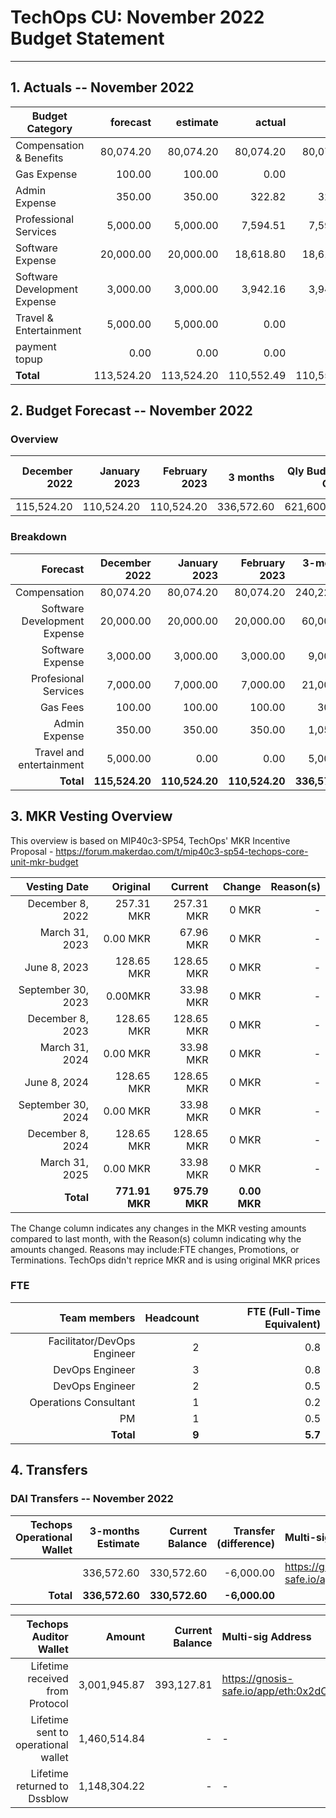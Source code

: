 # TechOps CU: November 2022 Budget Statement

---

## 1. Actuals -- November 2022


| Budget Category               |forecast|estimate|actual|owed|difference|paid|
| --------------------------- | ---------------------------: | ---------------------------: | ---------------------------: | ---------------------------: | ---------------------------: | ---------------------------: |
|Compensation & Benefits| 80,074.20 | 80,074.20 | 80,074.20 | 80,074.20 | 0.00 | - |
|Gas Expense| 100.00 | 100.00 | 0.00 | 0.00 | 100.00 | - |
|Admin Expense| 350.00 | 350.00 | 322.82 | 322.82 | 27.18 | - |
|Professional Services| 5,000.00 | 5,000.00 | 7,594.51 | 7,594.51 | - 2,594.51 | - |
|Software Expense| 20,000.00 | 20,000.00 | 18,618.80 | 18,618.80 | 1,381.20 | - |
|Software Development Expense| 3,000.00 | 3,000.00 | 3,942.16 | 3,942.16 | - 942.16 | - |
|Travel & Entertainment| 5,000.00 | 5,000.00 | 0.00 | 0.00 | 5,000.00 | - |
|payment topup| 0.00 | 0.00 | 0.00 | 0.00 | 0.00 | - |
| **Total** | 113,524.20 | 113,524.20 | 110,552.49 | 110,552.49 | 2,971.71 | 110,682.49 |

## 2. Budget Forecast -- November 2022

### Overview

|December 2022|January 2023|February 2023|3 months|Qly Budget Cap|Monthly Budget Cap|Annual Budget Cap + Buffer|
|------------:|---------:|---------:|-------:|-----------------:|-------------:|-------------------------:|
|115,524.20|110,524.20|110,524.20|336,572.60|621,600.00|207,200.00|2,486,400.00|

### Breakdown
|Forecast|December 2022|January 2023|February 2023|3-months Total|Qly Budget Cap|
|------------:|---------:|---------:|-------:|-----------------:|-------------:|
|Compensation|80,074.20|80,074.20|80,074.20|240,222.60|218,000.00|
|Software Development Expense|20,000.00|20,000.00|20,000.00|60,000.00|171,000.00|
|Software Expense|3,000.00|3,000.00|3,000.00|9,000.00|13,500.00|
|Profesional Services|7,000.00|7,000.00|7,000.00|21,000.00|20,000.00|
|Gas Fees|100.00|100.00|100.00|300.00|-|
|Admin Expense|350.00|350.00|350.00|1,050.00|-|
|Travel and entertainment|5,000.00|0.00|0.00|5,000.00|15,750.00|
|**Total**|**115,524.20**|**110,524.20**|**110,524.20**|**336,572.60**|**453,250.00**|


## 3. MKR Vesting Overview

This overview is based on MIP40c3-SP54, TechOps' MKR Incentive Proposal - https://forum.makerdao.com/t/mip40c3-sp54-techops-core-unit-mkr-budget

Vesting Date|Original|Current|Change|Reason(s)|
|---------------:|---------:|---------:|-------:|-----------------:|
|December 8, 2022|257.31 MKR|257.31 MKR|0 MKR|-|
|March 31, 2023|0.00 MKR|67.96 MKR|0 MKR|-|
|June 8, 2023|128.65 MKR|128.65 MKR|0 MKR|-|
|September 30, 2023|0.00MKR|33.98 MKR|0 MKR|-|
|December 8, 2023|128.65 MKR|128.65 MKR|0 MKR|-|
|March 31, 2024|0.00 MKR|33.98 MKR|0 MKR|-|
|June 8, 2024|128.65 MKR|128.65 MKR|0 MKR|-|
|September 30, 2024|0.00 MKR|33.98 MKR|0 MKR|-|
|December 8, 2024|128.65 MKR|128.65 MKR|0 MKR|-|
|March 31, 2025|0.00 MKR|33.98 MKR|0 MKR|-|
|**Total**|**771.91 MKR**|**975.79 MKR**|**0.00 MKR**||


The Change column indicates any changes in the MKR vesting amounts compared to last month, with the Reason(s) column indicating why the amounts changed. Reasons may include:FTE changes, Promotions, or Terminations.
TechOps didn't reprice MKR and is using original MKR prices

### FTE

|Team members|Headcount|FTE (Full-Time Equivalent)|
|---------------:|---------:|---------:|
|Facilitator/DevOps Engineer|2|0.8|
|DevOps Engineer|3|0.8|
|DevOps Engineer|2|0.5|
|Operations Consultant|1|0.2|
|PM|1|0.5|
|**Total**|**9**|**5.7**|

## 4. Transfers

### DAI Transfers -- November 2022

|Techops Operational Wallet|3-months Estimate|Current Balance|Transfer (difference)|Multi-sig Address|
|------------------------------:|---------:|---------:|-------:|:-----------------|
||336,572.60|330,572.60 |-6,000.00|https://gnosis-safe.io/app/eth:0x1a3DA79ee7dB30466cA752DE6a75DEf5e635b2f6/balances|
|**Total**|**336,572.60**|**330,572.60**|**-6,000.00**||


|Techops Auditor Wallet|Amount|Current Balance|Multi-sig Address|
|------------------------------:|---------:|-------:|:-----------------|
|Lifetime received from Protocol|3,001,945.87|393,127.81|https://gnosis-safe.io/app/eth:0x2dC0420A736D1F40893B9481D8968E4D7424bC0B/balances|
|Lifetime sent to operational wallet|1,460,514.84|-|-||
|Lifetime returned to Dssblow|1,148,304.22|-|-||
